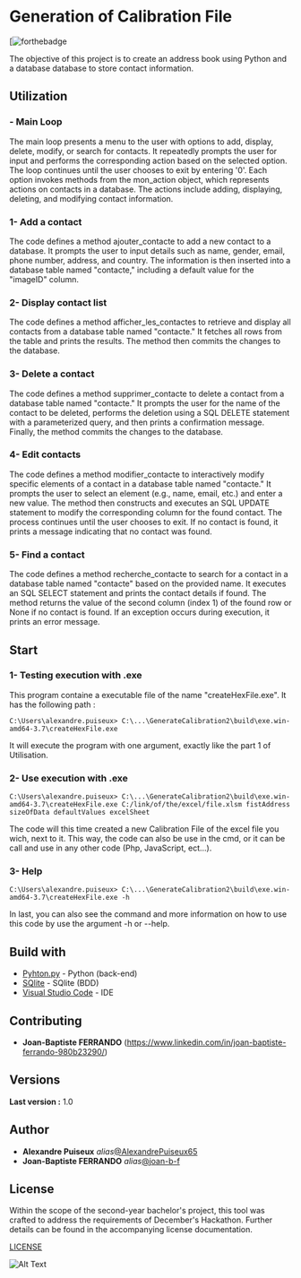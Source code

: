 # Generation of Calibration File 

[![forthebadge](https://forthebadge.com/images/badges/powered-by-coffee.svg)

The objective of this project is to create an address book using Python and a database
database to store contact information. 

## Utilization

### - Main Loop

The main loop presents a menu to the user with options to add, display, delete, modify, or search for contacts. It repeatedly prompts the user for input and performs the corresponding action based on the selected option. The loop continues until the user chooses to exit by entering '0'. Each option invokes methods from the mon_action object, which represents actions on contacts in a database. The actions include adding, displaying, deleting, and modifying contact information.

### 1- Add a contact

The code defines a method ajouter_contacte to add a new contact to a database. It prompts the user to input details such as name, gender, email, phone number, address, and country. The information is then inserted into a database table named "contacte," including a default value for the "imageID" column.

### 2- Display contact list

The code defines a method afficher_les_contactes to retrieve and display all contacts from a database table named "contacte." It fetches all rows from the table and prints the results. The method then commits the changes to the database.

### 3- Delete a contact

The code defines a method supprimer_contacte to delete a contact from a database table named "contacte." It prompts the user for the name of the contact to be deleted, performs the deletion using a SQL DELETE statement with a parameterized query, and then prints a confirmation message. Finally, the method commits the changes to the database.

### 4- Edit contacts

The code defines a method modifier_contacte to interactively modify specific elements of a contact in a database table named "contacte." It prompts the user to select an element (e.g., name, email, etc.) and enter a new value. The method then constructs and executes an SQL UPDATE statement to modify the corresponding column for the found contact. The process continues until the user chooses to exit. If no contact is found, it prints a message indicating that no contact was found.

### 5- Find a contact

The code defines a method recherche_contacte to search for a contact in a database table named "contacte" based on the provided name. It executes an SQL SELECT statement and prints the contact details if found. The method returns the value of the second column (index 1) of the found row or None if no contact is found. If an exception occurs during execution, it prints an error message.

## Start

### 1- Testing execution with .exe

This program containe a executable file of the name "createHexFile.exe". 
It has the following path : 
```shell
C:\Users\alexandre.puiseux> C:\...\GenerateCalibration2\build\exe.win-amd64-3.7\createHexFile.exe
```
It will execute the program with one argument, exactly like the part 1 of Utilisation.

### 2- Use execution with .exe

```shell
C:\Users\alexandre.puiseux> C:\...\GenerateCalibration2\build\exe.win-amd64-3.7\createHexFile.exe C:/link/of/the/excel/file.xlsm fistAddress sizeOfData defaultValues excelSheet
```
The code will this time created a new Calibration File of the excel file you wich, next to it. This way, the code can also be use in the cmd, or it can be call and use in any other code (Php, JavaScript, ect...). 

### 3- Help
```shell
C:\Users\alexandre.puiseux> C:\...\GenerateCalibration2\build\exe.win-amd64-3.7\createHexFile.exe -h
```
In last, you can also see the command and more information on how to use this code by use the argument -h or --help.

## Build with

* [Pyhton.py](https://www.python.org/) - Python (back-end)
* [SQlite](https://www.sqlite.org/docs.html) - SQlite (BDD)
* [Visual Studio Code](https://code.visualstudio.com/) - IDE

## Contributing

* **Joan-Baptiste FERRANDO** (https://www.linkedin.com/in/joan-baptiste-ferrando-980b23290/)

## Versions

**Last version :** 1.0

## Author

* **Alexandre Puiseux** _alias_[@AlexandrePuiseux65](https://github.com/AlexandrePuiseux65)
* **Joan-Baptiste FERRANDO** _alias_[@joan-b-f](https://github.com/joan-b-f)

## License

Within the scope of the second-year bachelor's project, this tool was crafted to address the requirements of December's Hackathon. Further details can be found in the accompanying license documentation.

[LICENSE](LICENSE)

![Alt Text](https://media.giphy.com/media/3orif4LwcbQhWZVsze/giphy.gif)
